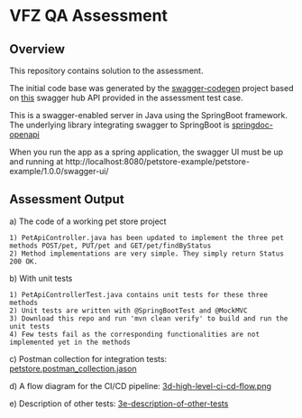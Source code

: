 # VFZ QA Assessment


## Overview 

This repository contains solution to the assessment. 

The initial code base was generated by the [swagger-codegen](https://github.com/swagger-api/swagger-codegen) project based on [this](https://app.swaggerhub.com/apis/petstore-example/petstore-example/1.0.0#/) swagger hub API provided in the assessment test case. 

This is a swagger-enabled server in Java using the SpringBoot framework. The underlying library integrating swagger to SpringBoot is [springdoc-openapi](https://github.com/springdoc/springdoc-openapi)

When you run the app as a spring application, the swagger UI must be up and running at http://localhost:8080/petstore-example/petstore-example/1.0.0/swagger-ui/

## Assessment Output

a)  The code of a working pet store project

    1) PetApiController.java has been updated to implement the three pet methods POST/pet, PUT/pet and GET/pet/findByStatus
    2) Method implementations are very simple. They simply return Status 200 OK.

b)  With unit tests

    1) PetApiControllerTest.java contains unit tests for these three methods
    2) Unit tests are written with @SpringBootTest and @MockMVC
    3) Download this repo and run 'mvn clean verify' to build and run the unit tests
    4) Few tests fail as the corresponding functionalities are not implemented yet in the methods

c) Postman collection for integration tests: [petstore.postman_collection.jason](https://github.com/Bookanakere/vfz-qa-assessment/tree/master/src/test/postman)

d) A flow diagram for the CI/CD pipeline: [3d-high-level-ci-cd-flow.png](https://github.com/Bookanakere/vfz-qa-assessment/tree/master/src/test/3d-high-level-ci-cd-flow.png)

e) Description of other tests: [3e-description-of-other-tests](https://github.com/Bookanakere/vfz-qa-assessment/blob/master/src/test/3e-description-of-other-tests.pdf)
            
